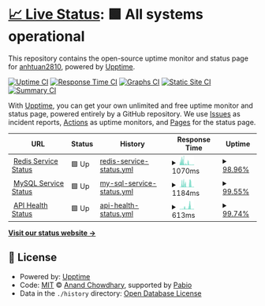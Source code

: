 # [📈 Live Status](https://anhtuan2810.github.io/quote-snap-status): <!--live status--> **🟩 All systems operational**

This repository contains the open-source uptime monitor and status page for [anhtuan2810](https://anhtuan2810.github.io/quote-snap-status), powered by [Upptime](https://github.com/upptime/upptime).

[![Uptime CI](https://github.com/anhtuan2810/quote-snap-status/workflows/Uptime%20CI/badge.svg)](https://github.com/anhtuan2810/quote-snap-status/actions?query=workflow%3A%22Uptime+CI%22)
[![Response Time CI](https://github.com/anhtuan2810/quote-snap-status/workflows/Response%20Time%20CI/badge.svg)](https://github.com/anhtuan2810/quote-snap-status/actions?query=workflow%3A%22Response+Time+CI%22)
[![Graphs CI](https://github.com/anhtuan2810/quote-snap-status/workflows/Graphs%20CI/badge.svg)](https://github.com/anhtuan2810/quote-snap-status/actions?query=workflow%3A%22Graphs+CI%22)
[![Static Site CI](https://github.com/anhtuan2810/quote-snap-status/workflows/Static%20Site%20CI/badge.svg)](https://github.com/anhtuan2810/quote-snap-status/actions?query=workflow%3A%22Static+Site+CI%22)
[![Summary CI](https://github.com/anhtuan2810/quote-snap-status/workflows/Summary%20CI/badge.svg)](https://github.com/anhtuan2810/quote-snap-status/actions?query=workflow%3A%22Summary+CI%22)

With [Upptime](https://upptime.js.org), you can get your own unlimited and free uptime monitor and status page, powered entirely by a GitHub repository. We use [Issues](https://github.com/anhtuan2810/quote-snap-status/issues) as incident reports, [Actions](https://github.com/anhtuan2810/quote-snap-status/actions) as uptime monitors, and [Pages](https://anhtuan2810.github.io/quote-snap-status) for the status page.

<!--start: status pages-->
<!-- This summary is generated by Upptime (https://github.com/upptime/upptime) -->
<!-- Do not edit this manually, your changes will be overwritten -->
<!-- prettier-ignore -->
| URL | Status | History | Response Time | Uptime |
| --- | ------ | ------- | ------------- | ------ |
| <img alt="" src="https://icons.duckduckgo.com/ip3/api.omegatheme.com.ico" height="13"> [Redis Service Status](https://api.omegatheme.com/quote-snap/backend/server.php/api/status/redis) | 🟩 Up | [redis-service-status.yml](https://github.com/anhtuan2810/quote-snap-status/commits/HEAD/history/redis-service-status.yml) | <details><summary><img alt="Response time graph" src="./graphs/redis-service-status/response-time-week.png" height="20"> 1070ms</summary><br><a href="https://anhtuan2810.github.io/quote-snap-status/history/redis-service-status"><img alt="Response time 654" src="https://img.shields.io/endpoint?url=https%3A%2F%2Fraw.githubusercontent.com%2Fanhtuan2810%2Fquote-snap-status%2FHEAD%2Fapi%2Fredis-service-status%2Fresponse-time.json"></a><br><a href="https://anhtuan2810.github.io/quote-snap-status/history/redis-service-status"><img alt="24-hour response time 1733" src="https://img.shields.io/endpoint?url=https%3A%2F%2Fraw.githubusercontent.com%2Fanhtuan2810%2Fquote-snap-status%2FHEAD%2Fapi%2Fredis-service-status%2Fresponse-time-day.json"></a><br><a href="https://anhtuan2810.github.io/quote-snap-status/history/redis-service-status"><img alt="7-day response time 1070" src="https://img.shields.io/endpoint?url=https%3A%2F%2Fraw.githubusercontent.com%2Fanhtuan2810%2Fquote-snap-status%2FHEAD%2Fapi%2Fredis-service-status%2Fresponse-time-week.json"></a><br><a href="https://anhtuan2810.github.io/quote-snap-status/history/redis-service-status"><img alt="30-day response time 654" src="https://img.shields.io/endpoint?url=https%3A%2F%2Fraw.githubusercontent.com%2Fanhtuan2810%2Fquote-snap-status%2FHEAD%2Fapi%2Fredis-service-status%2Fresponse-time-month.json"></a><br><a href="https://anhtuan2810.github.io/quote-snap-status/history/redis-service-status"><img alt="1-year response time 654" src="https://img.shields.io/endpoint?url=https%3A%2F%2Fraw.githubusercontent.com%2Fanhtuan2810%2Fquote-snap-status%2FHEAD%2Fapi%2Fredis-service-status%2Fresponse-time-year.json"></a></details> | <details><summary><a href="https://anhtuan2810.github.io/quote-snap-status/history/redis-service-status">98.96%</a></summary><a href="https://anhtuan2810.github.io/quote-snap-status/history/redis-service-status"><img alt="All-time uptime 98.39%" src="https://img.shields.io/endpoint?url=https%3A%2F%2Fraw.githubusercontent.com%2Fanhtuan2810%2Fquote-snap-status%2FHEAD%2Fapi%2Fredis-service-status%2Fuptime.json"></a><br><a href="https://anhtuan2810.github.io/quote-snap-status/history/redis-service-status"><img alt="24-hour uptime 98.98%" src="https://img.shields.io/endpoint?url=https%3A%2F%2Fraw.githubusercontent.com%2Fanhtuan2810%2Fquote-snap-status%2FHEAD%2Fapi%2Fredis-service-status%2Fuptime-day.json"></a><br><a href="https://anhtuan2810.github.io/quote-snap-status/history/redis-service-status"><img alt="7-day uptime 98.96%" src="https://img.shields.io/endpoint?url=https%3A%2F%2Fraw.githubusercontent.com%2Fanhtuan2810%2Fquote-snap-status%2FHEAD%2Fapi%2Fredis-service-status%2Fuptime-week.json"></a><br><a href="https://anhtuan2810.github.io/quote-snap-status/history/redis-service-status"><img alt="30-day uptime 98.39%" src="https://img.shields.io/endpoint?url=https%3A%2F%2Fraw.githubusercontent.com%2Fanhtuan2810%2Fquote-snap-status%2FHEAD%2Fapi%2Fredis-service-status%2Fuptime-month.json"></a><br><a href="https://anhtuan2810.github.io/quote-snap-status/history/redis-service-status"><img alt="1-year uptime 98.39%" src="https://img.shields.io/endpoint?url=https%3A%2F%2Fraw.githubusercontent.com%2Fanhtuan2810%2Fquote-snap-status%2FHEAD%2Fapi%2Fredis-service-status%2Fuptime-year.json"></a></details>
| <img alt="" src="https://icons.duckduckgo.com/ip3/api.omegatheme.com.ico" height="13"> [MySQL Service Status](https://api.omegatheme.com/quote-snap/backend/server.php/api/status/mysql) | 🟩 Up | [my-sql-service-status.yml](https://github.com/anhtuan2810/quote-snap-status/commits/HEAD/history/my-sql-service-status.yml) | <details><summary><img alt="Response time graph" src="./graphs/my-sql-service-status/response-time-week.png" height="20"> 1184ms</summary><br><a href="https://anhtuan2810.github.io/quote-snap-status/history/my-sql-service-status"><img alt="Response time 907" src="https://img.shields.io/endpoint?url=https%3A%2F%2Fraw.githubusercontent.com%2Fanhtuan2810%2Fquote-snap-status%2FHEAD%2Fapi%2Fmy-sql-service-status%2Fresponse-time.json"></a><br><a href="https://anhtuan2810.github.io/quote-snap-status/history/my-sql-service-status"><img alt="24-hour response time 4749" src="https://img.shields.io/endpoint?url=https%3A%2F%2Fraw.githubusercontent.com%2Fanhtuan2810%2Fquote-snap-status%2FHEAD%2Fapi%2Fmy-sql-service-status%2Fresponse-time-day.json"></a><br><a href="https://anhtuan2810.github.io/quote-snap-status/history/my-sql-service-status"><img alt="7-day response time 1184" src="https://img.shields.io/endpoint?url=https%3A%2F%2Fraw.githubusercontent.com%2Fanhtuan2810%2Fquote-snap-status%2FHEAD%2Fapi%2Fmy-sql-service-status%2Fresponse-time-week.json"></a><br><a href="https://anhtuan2810.github.io/quote-snap-status/history/my-sql-service-status"><img alt="30-day response time 907" src="https://img.shields.io/endpoint?url=https%3A%2F%2Fraw.githubusercontent.com%2Fanhtuan2810%2Fquote-snap-status%2FHEAD%2Fapi%2Fmy-sql-service-status%2Fresponse-time-month.json"></a><br><a href="https://anhtuan2810.github.io/quote-snap-status/history/my-sql-service-status"><img alt="1-year response time 907" src="https://img.shields.io/endpoint?url=https%3A%2F%2Fraw.githubusercontent.com%2Fanhtuan2810%2Fquote-snap-status%2FHEAD%2Fapi%2Fmy-sql-service-status%2Fresponse-time-year.json"></a></details> | <details><summary><a href="https://anhtuan2810.github.io/quote-snap-status/history/my-sql-service-status">99.55%</a></summary><a href="https://anhtuan2810.github.io/quote-snap-status/history/my-sql-service-status"><img alt="All-time uptime 99.71%" src="https://img.shields.io/endpoint?url=https%3A%2F%2Fraw.githubusercontent.com%2Fanhtuan2810%2Fquote-snap-status%2FHEAD%2Fapi%2Fmy-sql-service-status%2Fuptime.json"></a><br><a href="https://anhtuan2810.github.io/quote-snap-status/history/my-sql-service-status"><img alt="24-hour uptime 98.19%" src="https://img.shields.io/endpoint?url=https%3A%2F%2Fraw.githubusercontent.com%2Fanhtuan2810%2Fquote-snap-status%2FHEAD%2Fapi%2Fmy-sql-service-status%2Fuptime-day.json"></a><br><a href="https://anhtuan2810.github.io/quote-snap-status/history/my-sql-service-status"><img alt="7-day uptime 99.55%" src="https://img.shields.io/endpoint?url=https%3A%2F%2Fraw.githubusercontent.com%2Fanhtuan2810%2Fquote-snap-status%2FHEAD%2Fapi%2Fmy-sql-service-status%2Fuptime-week.json"></a><br><a href="https://anhtuan2810.github.io/quote-snap-status/history/my-sql-service-status"><img alt="30-day uptime 99.71%" src="https://img.shields.io/endpoint?url=https%3A%2F%2Fraw.githubusercontent.com%2Fanhtuan2810%2Fquote-snap-status%2FHEAD%2Fapi%2Fmy-sql-service-status%2Fuptime-month.json"></a><br><a href="https://anhtuan2810.github.io/quote-snap-status/history/my-sql-service-status"><img alt="1-year uptime 99.71%" src="https://img.shields.io/endpoint?url=https%3A%2F%2Fraw.githubusercontent.com%2Fanhtuan2810%2Fquote-snap-status%2FHEAD%2Fapi%2Fmy-sql-service-status%2Fuptime-year.json"></a></details>
| <img alt="" src="https://icons.duckduckgo.com/ip3/api.omegatheme.com.ico" height="13"> [API Health Status](https://api.omegatheme.com/quote-snap/backend/server.php/api) | 🟩 Up | [api-health-status.yml](https://github.com/anhtuan2810/quote-snap-status/commits/HEAD/history/api-health-status.yml) | <details><summary><img alt="Response time graph" src="./graphs/api-health-status/response-time-week.png" height="20"> 613ms</summary><br><a href="https://anhtuan2810.github.io/quote-snap-status/history/api-health-status"><img alt="Response time 468" src="https://img.shields.io/endpoint?url=https%3A%2F%2Fraw.githubusercontent.com%2Fanhtuan2810%2Fquote-snap-status%2FHEAD%2Fapi%2Fapi-health-status%2Fresponse-time.json"></a><br><a href="https://anhtuan2810.github.io/quote-snap-status/history/api-health-status"><img alt="24-hour response time 1791" src="https://img.shields.io/endpoint?url=https%3A%2F%2Fraw.githubusercontent.com%2Fanhtuan2810%2Fquote-snap-status%2FHEAD%2Fapi%2Fapi-health-status%2Fresponse-time-day.json"></a><br><a href="https://anhtuan2810.github.io/quote-snap-status/history/api-health-status"><img alt="7-day response time 613" src="https://img.shields.io/endpoint?url=https%3A%2F%2Fraw.githubusercontent.com%2Fanhtuan2810%2Fquote-snap-status%2FHEAD%2Fapi%2Fapi-health-status%2Fresponse-time-week.json"></a><br><a href="https://anhtuan2810.github.io/quote-snap-status/history/api-health-status"><img alt="30-day response time 468" src="https://img.shields.io/endpoint?url=https%3A%2F%2Fraw.githubusercontent.com%2Fanhtuan2810%2Fquote-snap-status%2FHEAD%2Fapi%2Fapi-health-status%2Fresponse-time-month.json"></a><br><a href="https://anhtuan2810.github.io/quote-snap-status/history/api-health-status"><img alt="1-year response time 468" src="https://img.shields.io/endpoint?url=https%3A%2F%2Fraw.githubusercontent.com%2Fanhtuan2810%2Fquote-snap-status%2FHEAD%2Fapi%2Fapi-health-status%2Fresponse-time-year.json"></a></details> | <details><summary><a href="https://anhtuan2810.github.io/quote-snap-status/history/api-health-status">99.74%</a></summary><a href="https://anhtuan2810.github.io/quote-snap-status/history/api-health-status"><img alt="All-time uptime 99.83%" src="https://img.shields.io/endpoint?url=https%3A%2F%2Fraw.githubusercontent.com%2Fanhtuan2810%2Fquote-snap-status%2FHEAD%2Fapi%2Fapi-health-status%2Fuptime.json"></a><br><a href="https://anhtuan2810.github.io/quote-snap-status/history/api-health-status"><img alt="24-hour uptime 98.19%" src="https://img.shields.io/endpoint?url=https%3A%2F%2Fraw.githubusercontent.com%2Fanhtuan2810%2Fquote-snap-status%2FHEAD%2Fapi%2Fapi-health-status%2Fuptime-day.json"></a><br><a href="https://anhtuan2810.github.io/quote-snap-status/history/api-health-status"><img alt="7-day uptime 99.74%" src="https://img.shields.io/endpoint?url=https%3A%2F%2Fraw.githubusercontent.com%2Fanhtuan2810%2Fquote-snap-status%2FHEAD%2Fapi%2Fapi-health-status%2Fuptime-week.json"></a><br><a href="https://anhtuan2810.github.io/quote-snap-status/history/api-health-status"><img alt="30-day uptime 99.83%" src="https://img.shields.io/endpoint?url=https%3A%2F%2Fraw.githubusercontent.com%2Fanhtuan2810%2Fquote-snap-status%2FHEAD%2Fapi%2Fapi-health-status%2Fuptime-month.json"></a><br><a href="https://anhtuan2810.github.io/quote-snap-status/history/api-health-status"><img alt="1-year uptime 99.83%" src="https://img.shields.io/endpoint?url=https%3A%2F%2Fraw.githubusercontent.com%2Fanhtuan2810%2Fquote-snap-status%2FHEAD%2Fapi%2Fapi-health-status%2Fuptime-year.json"></a></details>

<!--end: status pages-->

[**Visit our status website →**](https://anhtuan2810.github.io/quote-snap-status)

## 📄 License

- Powered by: [Upptime](https://github.com/upptime/upptime)
- Code: [MIT](./LICENSE) © [Anand Chowdhary](https://anandchowdhary.com), supported by [Pabio](https://pabio.com)
- Data in the `./history` directory: [Open Database License](https://opendatacommons.org/licenses/odbl/1-0/)
